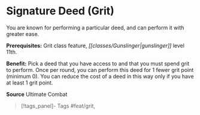 ﻿---
cssclass: [feats]

---
# Signature Deed (Grit)

You are known for performing a particular deed, and can perform it with greater ease.

**Prerequisites:** Grit class feature, _[[classes/Gunslinger|gunslinger]]_ level 11th.

**Benefit:** Pick a deed that you have access to and that you must spend grit to perform. Once per round, you can perform this deed for 1 fewer grit point (minimum 0). You can reduce the cost of a deed in this way only if you have at least 1 grit point.

**Source** Ultimate Combat
>[!tags_panel]- Tags
> #feat/grit, 
